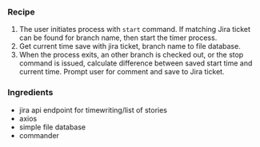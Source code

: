 ### Recipe

1. The user initiates process with `start` command. If matching Jira ticket can be found for branch name, then start the timer process.
2. Get current time save with jira ticket, branch name to file database.
3. When the process exits, an other branch is checked out, or the stop command is issued, calculate difference between saved start time and current time. Prompt user for comment and save to Jira ticket.

### Ingredients

- jira api endpoint for timewriting/list of stories
- axios
- simple file database
- commander
